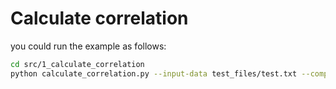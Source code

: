 # Calculate correlation

you could run the example as follows:
```sh
cd src/1_calculate_correlation
python calculate_correlation.py --input-data test_files/test.txt --compounds-num 14 --samples-num 98
```